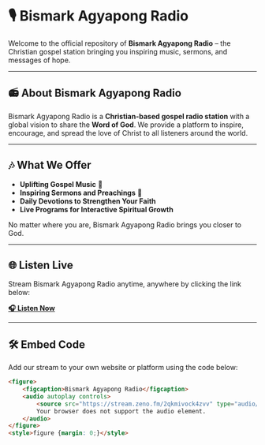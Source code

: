 # 🎙️ Bismark Agyapong Radio

Welcome to the official repository of **Bismark Agyapong Radio** – the Christian gospel station bringing you inspiring music, sermons, and messages of hope.

---

## 📻 About Bismark Agyapong Radio  

Bismark Agyapong Radio is a **Christian-based gospel radio station** with a global vision to share the **Word of God**. We provide a platform to inspire, encourage, and spread the love of Christ to all listeners around the world.

---

## 🎶 What We Offer  

- **Uplifting Gospel Music** 🎵  
- **Inspiring Sermons and Preachings** 🙏  
- **Daily Devotions to Strengthen Your Faith**  
- **Live Programs for Interactive Spiritual Growth**  

No matter where you are, Bismark Agyapong Radio brings you closer to God.

---

## 🌐 Listen Live  

Stream Bismark Agyapong Radio anytime, anywhere by clicking the link below:  

[**🎧 Listen Now**](https://bismarkagyapong.github.io/radio)  

---

## 🛠️ Embed Code  

Add our stream to your own website or platform using the code below:

```html
<figure>
    <figcaption>Bismark Agyapong Radio</figcaption>
    <audio autoplay controls>
        <source src="https://stream.zeno.fm/2qkmivock4zvv" type="audio/mpeg">
        Your browser does not support the audio element.
    </audio>
</figure>
<style>figure {margin: 0;}</style>
